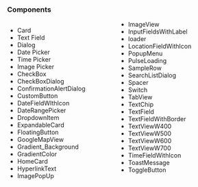 ### Components

<div style="columns: 2;">
<ul>
  <li>Card</li>
  <li>Text Field</li>
  <li>Dialog</li>
  <li>Date Picker</li>
  <li>Time Picker</li>
  <li>Image Picker</li>
  <li>CheckBox</li>
  <li>CheckBoxDialog</li>
  <li>ConfirmationAlertDialog</li>
  <li>CustomButton</li>
  <li>DateFieldWIthIcon</li>
  <li>DateRangePicker</li>
  <li>DropdownItem</li>
  <li>ExpandableCard</li>
  <li>FloatingButton</li>
  <li>GoogleMapView</li>
  <li>Gradient_Background</li>
  <li>GradientColor</li>
  <li>HomeCard</li>
  <li>HyperlinkText</li>
  <li>ImagePopUp</li>
  <li>ImageView</li>
  <li>InputFieldsWithLabel</li>
  <li>loader</li>
  <li>LocationFieldWithIcon</li>
  <li>PopupMenu</li>
  <li>PulseLoading</li>
  <li>SampleRow</li>
  <li>SearchListDialog</li>
  <li>Spacer</li>
  <li>Switch</li>
  <li>TabView</li>
  <li>TextChip</li>
  <li>TextField</li>
  <li>TextFieldWithBorder</li>
  <li>TextViewW400</li>
  <li>TextViewW500</li>
  <li>TextViewW600</li>
  <li>TextViewW700</li>
  <li>TimeFieldWithIcon</li>
  <li>ToastMessage</li>
  <li>ToggleButton</li>
</ul>
</div>
